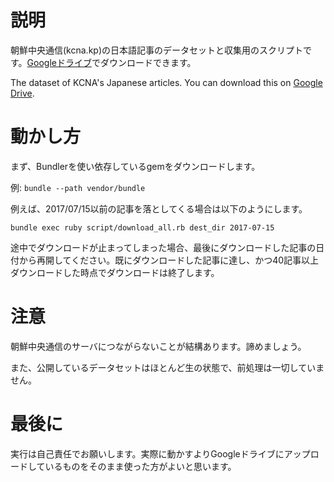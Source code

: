 # 説明

朝鮮中央通信(kcna.kp)の日本語記事のデータセットと収集用のスクリプトです。[Googleドライブ](https://drive.google.com/drive/folders/0B7AO2iTYHQtoc2cySnhubUZ5NGM?usp=sharing)でダウンロードできます。

The dataset of KCNA's Japanese articles. You can download this on [Google Drive](https://drive.google.com/drive/folders/0B7AO2iTYHQtoc2cySnhubUZ5NGM?usp=sharing).

# 動かし方

まず、Bundlerを使い依存しているgemをダウンロードします。

例: `bundle --path vendor/bundle`

例えば、2017/07/15以前の記事を落としてくる場合は以下のようにします。

`bundle exec ruby script/download_all.rb dest_dir 2017-07-15`

途中でダウンロードが止まってしまった場合、最後にダウンロードした記事の日付から再開してください。既にダウンロードした記事に達し、かつ40記事以上ダウンロードした時点でダウンロードは終了します。

# 注意

朝鮮中央通信のサーバにつながらないことが結構あります。諦めましょう。

また、公開しているデータセットはほとんど生の状態で、前処理は一切していません。

# 最後に

実行は自己責任でお願いします。実際に動かすよりGoogleドライブにアップロードしているものをそのまま使った方がよいと思います。
